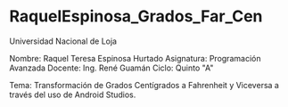 # RaquelEspinosa_Grados_Far_Cen
Universidad Nacional de Loja

Nombre: Raquel Teresa Espinosa Hurtado
Asignatura: Programación Avanzada
Docente: Ing. René Guamán
Ciclo: Quinto "A"

Tema: Transformación de Grados Centígrados a Fahrenheit y Viceversa a través del uso de Android Studios.
